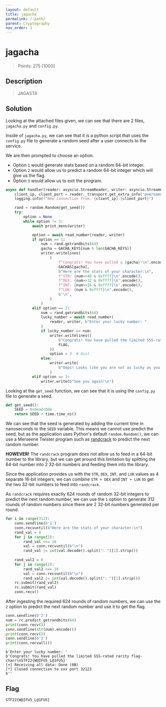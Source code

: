 ```yaml
---
layout: default
title: jagacha
permalink: /:path/
parent: Cryptography
nav_order: 1
---
```

# jagacha

> Points: 275 [1000]

## Description

> JAGASTA

## Solution
Looking at the attached files given, we can see that there are 2 files, `jagacha.py` and `config.py`.

Inside of `jagacha.py`, we can see that it is a python script that uses the `config.py` file to generate a random seed after a user connects to the service.

We are then prompted to choose an option. 
- Option `1` would generate stats based on a random 64-bit integer.
- Option `2` would allow us to predict a random 64-bit integer which will give us the flag.
- Option `3` would allow us to exit the program.

```python
async def handler(reader: asyncio.StreamReader, writer: asyncio.StreamWriter):
    client_ip, client_port = reader._transport.get_extra_info('peername')
    logging.info(f"New connection from: {client_ip}:{client_port}")

    rand = random.Random(get_seed())
    try:
        option = None
        while option != 3:
            await print_menu(writer)

            option = await read_number(reader, writer)
            if option == 1:
                num = rand.getrandbits(64)
                gacha = GACHA_KEYS[num % len(GACHA_KEYS)]
                writer.writelines(
                    (
                        f"Congrats! You have pulled a {gacha}!\n".encode(),
                        GACHAS[gacha],
                        b"Here are the stats of your character:\n",
                        f"STR: {num>>48 & 0xffff}\n".encode(),
                        f"DEX: {num>>32 & 0xffff}\n".encode(),
                        f"INT: {num>>16 & 0xffff}\n".encode(),
                        f"LUK: {num & 0xffff}\n".encode(),
                        b'\n',
                    )
                )
            elif option == 2:
                num = rand.getrandbits(64)
                lucky_number = await read_number(
                    reader, writer, b"Enter your lucky number: "
                )
                if lucky_number == num:
                    writer.writelines((
                        b"Congrats! You have pulled the limited SSS-rated rarity flag-chan!\n",
                        FLAG,
                    ))
                    option = 3  # Quit
                else:
                    writer.write(
                        b"Oops! Looks like you are not as lucky as you thought! Try again!\n\n"
                    )
            elif option == 3:
                writer.write(b"See you again!\n")
```

Looking at the `get_seed` function, we can see that it is using the `config.py` file to generate a seed.

```python
def get_seed():
    SEED = 0xdeadc0de
    return SEED + time.time_ns()
```

We can see that the seed is generated by adding the current time in nanoseconds to the `SEED` variable. This means we cannot use predict the seed, but as the application uses Python's default `random.Random()`, we can use a Merseene Twister program such as [randcrack](https://github.com/tna0y/Python-random-module-cracker) to predict the next random number.

**HOWEVER!** The `randcrack` program does not allow us to feed in a 64-bit number to the library, but we can get around this limitation by splitting the 64-bit number into 2 32-bit numbers and feeding them into the library.

Since the application provides us with the `STR`, `DEX`, `INT`, and `LUK` values as 4 separate 16-bit integers, we can combine `STR + DEX` and `INT + LUK` to get the two 32-bit numbers to feed into `randcrack`.

As `randcrack` requires exactly 624 rounds of random 32-bit integers to predict the next random number, we can use the `1` option to generate 312 rounds of random numbers since there are 2 32-bit numbers generated per round.

```python
for i in range(312):
    conn.sendline(b'1')
    conn.recvuntil(b"Here are the stats of your character:\n")
    rand_val = 0
    for j in range(2):
        rand_val <<= 16
        val = conn.recvuntil(b"\n")
        rand_val |= int(val.decode().split(": ")[1].strip())
    
    rand_val2 = 0
    for j in range(2):
        rand_val2 <<= 16
        val = conn.recvuntil(b"\n")
        rand_val2 |= int(val.decode().split(": ")[1].strip())
    rc.submit(rand_val2)
    rc.submit(rand_val)
    conn.recv()
```

After ingesting the required 624 rounds of random numbers, we can use the `2` option to predict the next random number and use it to get the flag.

```python
conn.sendline(b'2')
num = rc.predict_getrandbits(64)
print(conn.recv())
conn.sendline(str(num).encode())
print(conn.recv())
conn.sendline(b'3')
print(conn.recvall())
```

```
b'Enter your lucky number: '
b'Congrats! You have pulled the limited SSS-rated rarity flag-chan!\nSTF22{W@IFU5_L@1FU5}'
[+] Receiving all data: Done (0B)
[*] Closed connection to xxx port 32123
b''
```

## Flag
`STF22{W@IFU5_L@1FU5}`